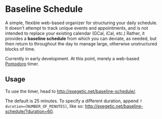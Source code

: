 Baseline Schedule
=================

A simple, flexible web-based organizer for structuring your daily schedule. It doesn't attempt to track unique events and appointments, and is not intended to replace your existing calendar (GCal, iCal, etc.) Rather, it provides a **baseline schedule** from which you can deviate, as needed, but then return to throughout the day to manage large, otherwise unstructured blocks of time.

Currently in early development. At this point, merely a web-based [Pomodoro](http://pomodorotechnique.com/) timer.

Usage
-----

To use the timer, head to <http://exegetic.net/baseline-schedule/>.

The default is 25 minutes. To specify a different duration, append `?duration=[NUMBER_OF_MINUTES]`, like so: <http://exegetic.net/baseline-schedule/?duration=60>.


